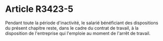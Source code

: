 # Article R3423-5

  
Pendant toute la période d'inactivité, le salarié bénéficiant des dispositions du présent chapitre reste, dans le cadre du contrat de travail, à la disposition de l'entreprise qui l'emploie au moment de l'arrêt de travail.